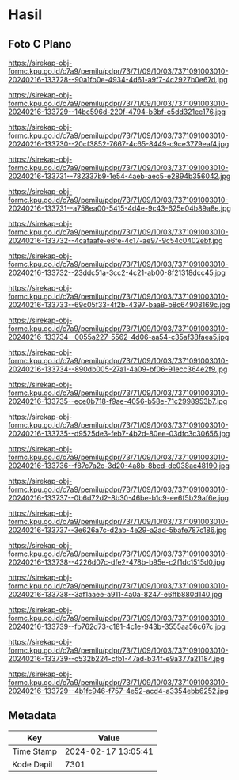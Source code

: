 # Hasil

## Foto C Plano

https://sirekap-obj-formc.kpu.go.id/c7a9/pemilu/pdpr/73/71/09/10/03/7371091003010-20240216-133728--90a1fb0e-4934-4d61-a9f7-4c2927b0e67d.jpg

https://sirekap-obj-formc.kpu.go.id/c7a9/pemilu/pdpr/73/71/09/10/03/7371091003010-20240216-133729--14bc596d-220f-4794-b3bf-c5dd321ee176.jpg

https://sirekap-obj-formc.kpu.go.id/c7a9/pemilu/pdpr/73/71/09/10/03/7371091003010-20240216-133730--20cf3852-7667-4c65-8449-c9ce3779eaf4.jpg

https://sirekap-obj-formc.kpu.go.id/c7a9/pemilu/pdpr/73/71/09/10/03/7371091003010-20240216-133731--782337b9-1e54-4aeb-aec5-e2894b356042.jpg

https://sirekap-obj-formc.kpu.go.id/c7a9/pemilu/pdpr/73/71/09/10/03/7371091003010-20240216-133731--a758ea00-5415-4d4e-9c43-625e04b89a8e.jpg

https://sirekap-obj-formc.kpu.go.id/c7a9/pemilu/pdpr/73/71/09/10/03/7371091003010-20240216-133732--4cafaafe-e6fe-4c17-ae97-9c54c0402ebf.jpg

https://sirekap-obj-formc.kpu.go.id/c7a9/pemilu/pdpr/73/71/09/10/03/7371091003010-20240216-133732--23ddc51a-3cc2-4c21-ab00-8f21318dcc45.jpg

https://sirekap-obj-formc.kpu.go.id/c7a9/pemilu/pdpr/73/71/09/10/03/7371091003010-20240216-133733--69c05f33-4f2b-4397-baa8-b8c64908169c.jpg

https://sirekap-obj-formc.kpu.go.id/c7a9/pemilu/pdpr/73/71/09/10/03/7371091003010-20240216-133734--0055a227-5562-4d06-aa54-c35af38faea5.jpg

https://sirekap-obj-formc.kpu.go.id/c7a9/pemilu/pdpr/73/71/09/10/03/7371091003010-20240216-133734--890db005-27a1-4a09-bf06-91ecc364e2f9.jpg

https://sirekap-obj-formc.kpu.go.id/c7a9/pemilu/pdpr/73/71/09/10/03/7371091003010-20240216-133735--ece0b718-f9ae-4056-b58e-71c2998953b7.jpg

https://sirekap-obj-formc.kpu.go.id/c7a9/pemilu/pdpr/73/71/09/10/03/7371091003010-20240216-133735--d9525de3-feb7-4b2d-80ee-03dfc3c30656.jpg

https://sirekap-obj-formc.kpu.go.id/c7a9/pemilu/pdpr/73/71/09/10/03/7371091003010-20240216-133736--f87c7a2c-3d20-4a8b-8bed-de038ac48190.jpg

https://sirekap-obj-formc.kpu.go.id/c7a9/pemilu/pdpr/73/71/09/10/03/7371091003010-20240216-133737--0b6d72d2-8b30-46be-b1c9-ee6f5b29af6e.jpg

https://sirekap-obj-formc.kpu.go.id/c7a9/pemilu/pdpr/73/71/09/10/03/7371091003010-20240216-133737--3e626a7c-d2ab-4e29-a2ad-5bafe787c186.jpg

https://sirekap-obj-formc.kpu.go.id/c7a9/pemilu/pdpr/73/71/09/10/03/7371091003010-20240216-133738--4226d07c-dfe2-478b-b95e-c2f1dc1515d0.jpg

https://sirekap-obj-formc.kpu.go.id/c7a9/pemilu/pdpr/73/71/09/10/03/7371091003010-20240216-133738--3af1aaee-a911-4a0a-8247-e6ffb880d140.jpg

https://sirekap-obj-formc.kpu.go.id/c7a9/pemilu/pdpr/73/71/09/10/03/7371091003010-20240216-133739--fb762d73-c181-4c1e-943b-3555aa56c67c.jpg

https://sirekap-obj-formc.kpu.go.id/c7a9/pemilu/pdpr/73/71/09/10/03/7371091003010-20240216-133739--c532b224-cfb1-47ad-b34f-e9a377a21184.jpg

https://sirekap-obj-formc.kpu.go.id/c7a9/pemilu/pdpr/73/71/09/10/03/7371091003010-20240216-133729--4b1fc946-f757-4e52-acd4-a3354ebb6252.jpg


## Metadata

| Key        | Value               |
| ---------- | ------------------- |
| Time Stamp | 2024-02-17 13:05:41 |
| Kode Dapil | 7301                |



